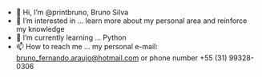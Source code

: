 - 👋 Hi, I’m @printbruno, Bruno Silva
- 👀 I’m interested in ... learn more about my personal area and reinforce my knowledge
- 🌱 I’m currently learning ... Python
- 📫 How to reach me ... my personal e-mail: bruno_fernando.araujo@hotmail.com or phone number +55 (31) 99328-0306



<!---
printbruno/printbruno is a ✨ special ✨ repository because its `README.md` (this file) appears on your GitHub profile.
You can click the Preview link to take a look at your changes.
--->
